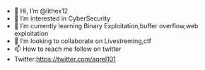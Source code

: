 - 👋 Hi, I’m @lithex12
- 👀 I’m interested in CyberSecurity
- 🌱 I’m currently learning Binary Exploitation,buffer overflow,web exploitation
- 💞️ I’m looking to collaborate on Livestreming,ctf
- 📫 How to reach me follow on twitter
- Twitter:https://twitter.com/aqrel101

<!---
lithex12/lithex12 is a ✨ special ✨ repository because its `README.md` (this file) appears on your GitHub profile.
You can click the Preview link to take a look at your changes.
--->

